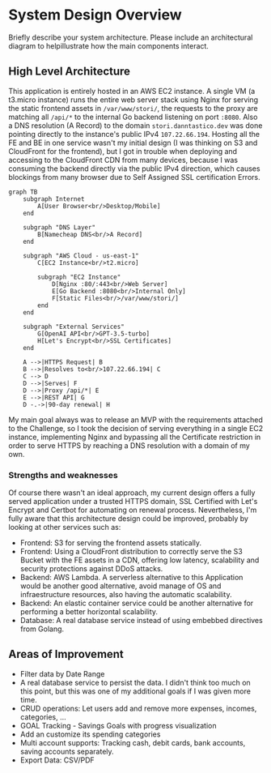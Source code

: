 # System Design Overview

Briefly describe your system architecture. Please include an architectural diagram to helpillustrate how the main components interact.

## High Level Architecture

This application is entirely hosted in an AWS EC2 instance. A single VM (a t3.micro instance) runs the entire web server stack using Nginx for serving the static frontend assets in `/var/www/stori/`, the requests to the proxy are matching all `/api/*` to the internal Go backend listening on port `:8080`. Also a DNS resolution (A Record) to the domain `stori.danntastico.dev` was done pointing directly to the instance's public IPv4 `107.22.66.194`. 
Hosting all the FE and BE in one service wasn't my initial design (I was thinking on S3 and CloudFront for the frontend), but I got in trouble when deploying and accessing to the CloudFront CDN from many devices, because I was consuming the backend directly via the public IPv4 direction, which causes blockings from many browser due to Self Assigned SSL certification Errors. 

```mermaid
graph TB
    subgraph Internet
        A[User Browser<br/>Desktop/Mobile]
    end
    
    subgraph "DNS Layer"
        B[Namecheap DNS<br/>A Record]
    end
    
    subgraph "AWS Cloud - us-east-1"
        C[EC2 Instance<br/>t2.micro]
        
        subgraph "EC2 Instance"
            D[Nginx :80/:443<br/>Web Server]
            E[Go Backend :8080<br/>Internal Only]
            F[Static Files<br/>/var/www/stori/]
        end
    end
    
    subgraph "External Services"
        G[OpenAI API<br/>GPT-3.5-turbo]
        H[Let's Encrypt<br/>SSL Certificates]
    end
    
    A -->|HTTPS Request| B
    B -->|Resolves to<br/>107.22.66.194| C
    C --> D
    D -->|Serves| F
    D -->|Proxy /api/*| E
    E -->|REST API| G
    D -.->|90-day renewal| H
```

My main goal always was to release an MVP with the requirements attached to the Challenge, so I took the decision of serving everything in a single EC2 instance, implementing Nginx and bypassing all the Certificate restriction in order to serve HTTPS by reaching a DNS resolution with a domain of my own. 

### Strengths and weaknesses
Of course there wasn't an ideal approach, my current design offers a fully served application under a trusted HTTPS domain, SSL Certified with Let's Encrypt and Certbot for automating on renewal process. Nevertheless, I'm fully aware that this architecture design could be improved, probably by looking at other services such as:
- Frontend: S3 for serving the frontend assets statically.
- Frontend: Using a CloudFront distribution to correctly serve the S3 Bucket with the FE assets in a CDN, offering low latency, scalability and security protections against DDoS attacks.
- Backend: AWS Lambda. A serverless alternative to this Application would be another good alternative, avoid manage of OS and infraestructure resources, also having the automatic scalability.
- Backend: An elastic container service could be another alternative for performing a better horizontal scalability.
- Database: A real database service instead of using embebbed directives from Golang.


## Areas of Improvement

- Filter data by Date Range
- A real database service to persist the data. I didn't think too much on this point, but this was one of my additional goals if I was given more time.
- CRUD operations: Let users add and remove more expenses, incomes, categories, ...
- GOAL Tracking - Savings Goals with progress visualization
- Add an customize its spending categories
- Multi account supports: Tracking cash, debit cards, bank accounts, saving accounts separately.
- Export Data: CSV/PDF